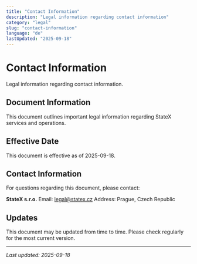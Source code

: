 ```yaml
---
title: "Contact Information"
description: "Legal information regarding contact information"
category: "legal"
slug: "contact-information"
language: "de"
lastUpdated: "2025-09-18"
---
```


# Contact Information

Legal information regarding contact information.

## Document Information

This document outlines important legal information regarding StateX services and operations.

## Effective Date

This document is effective as of 2025-09-18.

## Contact Information

For questions regarding this document, please contact:

**StateX s.r.o.**
Email: legal@statex.cz
Address: Prague, Czech Republic

## Updates

This document may be updated from time to time. Please check regularly for the most current version.

---

*Last updated: 2025-09-18*